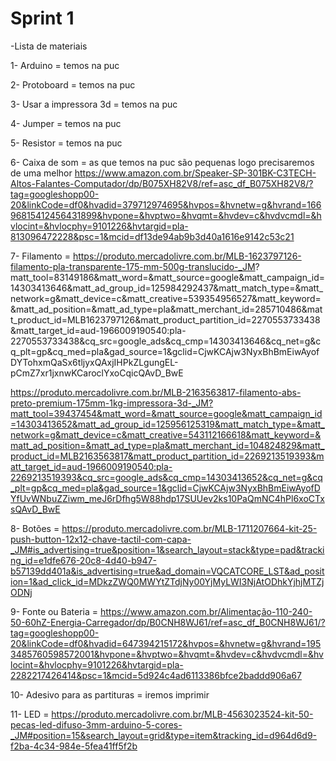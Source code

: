 # Sprint 1

-Lista de materiais 

1- Arduino = temos na puc

2- Protoboard = temos na puc

3- Usar a impressora 3d = temos na puc

4- Jumper = temos na puc

5- Resistor = temos na puc

6- Caixa de som = as que temos na puc são pequenas logo precisaremos de uma melhor https://www.amazon.com.br/Speaker-SP-301BK-C3TECH-Altos-Falantes-Computador/dp/B075XH82V8/ref=asc_df_B075XH82V8/?tag=googleshopp00-20&linkCode=df0&hvadid=379712974695&hvpos=&hvnetw=g&hvrand=16696815412456431899&hvpone=&hvptwo=&hvqmt=&hvdev=c&hvdvcmdl=&hvlocint=&hvlocphy=9101226&hvtargid=pla-813096472228&psc=1&mcid=df13de94ab9b3d40a1616e9142c53c21

7- Filamento = https://produto.mercadolivre.com.br/MLB-1623797126-filamento-pla-transparente-175-mm-500g-translucido-_JM?
matt_tool=83149186&matt_word=&matt_source=google&matt_campaign_id=14303413646&matt_ad_group_id=125984292437&matt_match_type=&matt_network=g&matt_device=c&matt_creative=539354956527&matt_keyword=&matt_ad_position=&matt_ad_type=pla&matt_merchant_id=285710486&matt_product_id=MLB1623797126&matt_product_partition_id=2270553733438&matt_target_id=aud-1966009190540:pla-2270553733438&cq_src=google_ads&cq_cmp=14303413646&cq_net=g&cq_plt=gp&cq_med=pla&gad_source=1&gclid=CjwKCAjw3NyxBhBmEiwAyofDYTohxmQaSx6tljyxQAxjIHPkZLgungEL-pCmZ7xr1jxnwKCaroclYxoCqicQAvD_BwE

https://produto.mercadolivre.com.br/MLB-2163563817-filamento-abs-preto-premium-175mm-1kg-impressora-3d-_JM?matt_tool=39437454&matt_word=&matt_source=google&matt_campaign_id=14303413652&matt_ad_group_id=125956125319&matt_match_type=&matt_network=g&matt_device=c&matt_creative=543112166618&matt_keyword=&matt_ad_position=&matt_ad_type=pla&matt_merchant_id=104824829&matt_product_id=MLB2163563817&matt_product_partition_id=2269213519393&matt_target_id=aud-1966009190540:pla-2269213519393&cq_src=google_ads&cq_cmp=14303413652&cq_net=g&cq_plt=gp&cq_med=pla&gad_source=1&gclid=CjwKCAjw3NyxBhBmEiwAyofDYfUvWNbuZZiwm_meJ6rDfhg5W88hdp17SUUev2ks10PaQmNC4hPl6xoCTxsQAvD_BwE

8- Botões = https://produto.mercadolivre.com.br/MLB-1711207664-kit-25-push-button-12x12-chave-tactil-com-capa-_JM#is_advertising=true&position=1&search_layout=stack&type=pad&tracking_id=e1dfe676-20c8-4d40-b947-b57139dd401a&is_advertising=true&ad_domain=VQCATCORE_LST&ad_position=1&ad_click_id=MDkzZWQ0MWYtZTdjNy00YjMyLWI3NjAtODhkYjhjMTZjODNj

9- Fonte ou Bateria  = https://www.amazon.com.br/Alimentação-110-240-50-60hZ-Energia-Carregador/dp/B0CNH8WJ61/ref=asc_df_B0CNH8WJ61/?tag=googleshopp00-20&linkCode=df0&hvadid=647394215172&hvpos=&hvnetw=g&hvrand=1953485760598572001&hvpone=&hvptwo=&hvqmt=&hvdev=c&hvdvcmdl=&hvlocint=&hvlocphy=9101226&hvtargid=pla-2282217426414&psc=1&mcid=5d924c4ad6113386bfce2baddd906a67

10- Adesivo para as partituras = iremos imprimir

11- LED = https://produto.mercadolivre.com.br/MLB-4563023524-kit-50-pecas-led-difuso-3mm-arduino-5-cores-_JM#position=15&search_layout=grid&type=item&tracking_id=d964d6d9-f2ba-4c34-984e-5fea41ff5f2b
